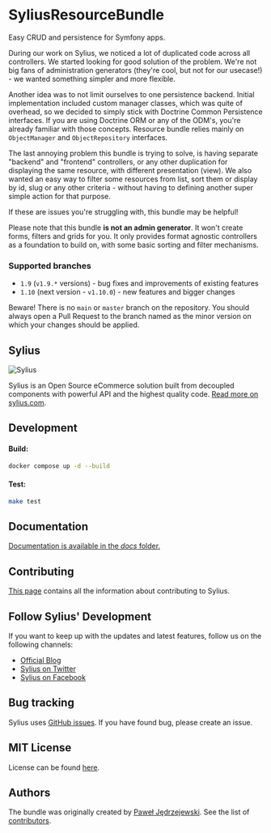 SyliusResourceBundle
====================

Easy CRUD and persistence for Symfony apps.

During our work on Sylius, we noticed a lot of duplicated code across all controllers. We started looking for good solution of the problem.
We're not big fans of administration generators (they're cool, but not for our usecase!) - we wanted something simpler and more flexible.

Another idea was to not limit ourselves to one persistence backend. Initial implementation included custom manager classes, which was quite of overhead, so we decided to simply 
stick with Doctrine Common Persistence interfaces. If you are using Doctrine ORM or any of the ODM's, you're already familiar with those concepts.
Resource bundle relies mainly on `ObjectManager` and `ObjectRepository` interfaces.

The last annoying problem this bundle is trying to solve, is having separate "backend" and "frontend" controllers, or any other duplication for displaying the same resource,
with different presentation (view). We also wanted an easy way to filter some resources from list, sort them or display by id, slug or any other criteria - without having to defining
another super simple action for that purpose.

If these are issues you're struggling with, this bundle may be helpful!

Please note that this bundle **is not an admin generator**. It won't create forms, filters and grids for you. 
It only provides format agnostic controllers as a foundation to build on, with some basic sorting and filter mechanisms.

### Supported branches

- `1.9` (`v1.9.*` versions) - bug fixes and improvements of existing features
- `1.10` (next version - `v1.10.0`) - new features and bigger changes

Beware! There is no `main` or `master` branch on the repository. You should always open a Pull Request to the branch
named as the minor version on which your changes should be applied.

Sylius
------

![Sylius](https://demo.sylius.com/assets/shop/img/logo.png)

Sylius is an Open Source eCommerce solution built from decoupled components with powerful API and the highest quality code. [Read more on sylius.com](http://sylius.com).

Development
-----------

#### Build: 

```bash
docker compose up -d --build
```

#### Test:

```bash
make test
```

Documentation
-------------

[Documentation is available in the *docs* folder.](docs/index.md)

Contributing
------------

[This page](http://docs.sylius.com/en/latest/contributing/index.html) contains all the information about contributing to Sylius.

Follow Sylius' Development
--------------------------

If you want to keep up with the updates and latest features, follow us on the following channels:

* [Official Blog](https://sylius.com/blog)
* [Sylius on Twitter](https://twitter.com/Sylius)
* [Sylius on Facebook](https://facebook.com/SyliusEcommerce)

Bug tracking
------------

Sylius uses [GitHub issues](https://github.com/Sylius/SyliusResourceBundle/issues).
If you have found bug, please create an issue.

MIT License
-----------

License can be found [here](https://github.com/Sylius/SyliusResourceBundle/blob/1.10/LICENSE).

Authors
-------

The bundle was originally created by [Paweł Jędrzejewski](http://pjedrzejewski.com).
See the list of [contributors](https://github.com/Sylius/SyliusResourceBundle/graphs/contributors).

